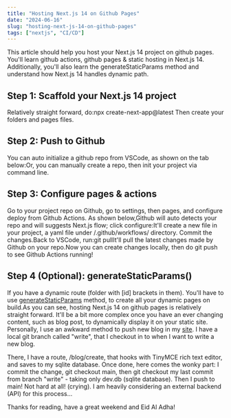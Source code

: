 ```yaml
---
title: "Hosting Next.js 14 on Github Pages"
date: "2024-06-16"
slug: "hosting-next-js-14-on-github-pages"
tags: ["nextjs", "CI/CD"]
---
```


This article should help you host your Next.js 14 project on github pages. You'll learn github actions, github pages & static hosting in Next.js 14. Additionally, you'll also learn the generateStaticParams method and understand how Next.js 14 handles dynamic path.

## Step 1: Scaffold your Next.js 14 project

Relatively straight forward, do:npx create-next-app@latest Then create your folders and pages files.

## Step 2: Push to Github

You can auto initialize a github repo from VSCode, as shown on the tab below:Or, you can manually create a repo, then init your project via command line.

## Step 3: Configure pages & actions

Go to your project repo on Github, go to settings, then pages, and configure deploy from Github Actions. As shown below,Github will auto detects your repo and will suggests Next.js flow; click configure:It'll create a new file in your project, a yaml file under /.github/workflows/ directory. Commit the changes.Back to VSCode, run:git pullIt'll pull the latest changes made by Github on your repo.Now you can create changes locally, then do git push to see Github Actions running!

## Step 4 (Optional): generateStaticParams()

If you have a dynamic route (folder with [id] brackets in them). You'll have to use [generateStaticParams](https://nextjs.org/docs/app/api-reference/functions/generate-static-params) method, to create all your dynamic pages on build.As you can see, hosting Next.js 14 on github pages is relatively straight forward. It'll be a bit more complex once you have an ever changing content, such as blog post, to dynamically display it on your static site. Personally, I use an awkward method to push new blog in my [site](https://rezha4.github.io/rezha/blog). I have a local git branch called "write", that I checkout in to when I want to write a new blog.

There, I have a route, /blog/create, that hooks with TinyMCE rich text editor, and saves to my sqlite database.
Once done, here comes the wonky part: I commit the change, git checkout main, then git checkout my last commit from branch "write" - taking only dev.db (sqlite database). Then I push to main! Not hard at all! (crying). I am heavily considering an external backend (API) for this process...

Thanks for reading, have a great weekend and Eid Al Adha!
